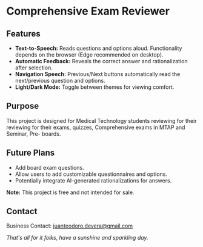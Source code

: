# Comprehensive Exam Reviewer

## Features

*   **Text-to-Speech:** Reads questions and options aloud. Functionality depends on the browser (Edge recommended on desktop).
*   **Automatic Feedback:** Reveals the correct answer and rationalization after selection.
*   **Navigation Speech:** Previous/Next buttons automatically read the next/previous question and options.
*   **Light/Dark Mode:** Toggle between themes for viewing comfort.

## Purpose

This project is designed for Medical Technology students reviewing for their reviewing for their exams, quizzes, Comprehensive exams in MTAP and Seminar, Pre- boards. 

## Future Plans

*   Add board exam questions.
*   Allow users to add customizable questionnaires and options.
*   Potentially integrate AI-generated rationalizations for answers.

**Note:** This project is free and not intended for sale.

## Contact

Business Contact: juanteodoro.devera@gmail.com

*That's all for it folks, have a sunshine and sparkling day.* 
